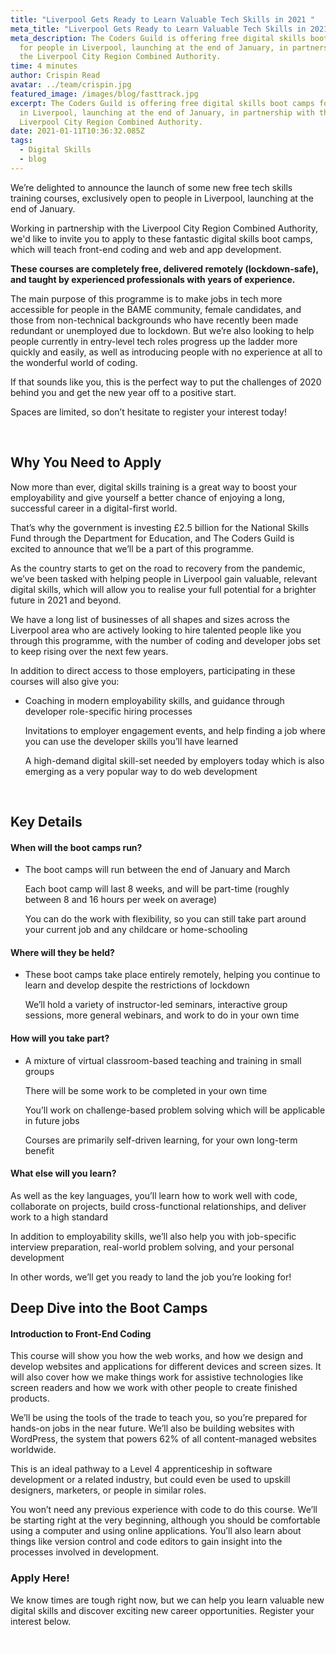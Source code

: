 ```yaml
---
title: "Liverpool Gets Ready to Learn Valuable Tech Skills in 2021 "
meta_title: "Liverpool Gets Ready to Learn Valuable Tech Skills in 2021 "
meta_description: The Coders Guild is offering free digital skills boot camps
  for people in Liverpool, launching at the end of January, in partnership with
  the Liverpool City Region Combined Authority.
time: 4 minutes
author: Crispin Read
avatar: ../team/crispin.jpg
featured_image: /images/blog/fasttrack.jpg
excerpt: The Coders Guild is offering free digital skills boot camps for people
  in Liverpool, launching at the end of January, in partnership with the
  Liverpool City Region Combined Authority.
date: 2021-01-11T10:36:32.085Z
tags:
  - Digital Skills
  - blog
---
```

We’re delighted to announce the launch of some new free tech skills training courses, exclusively open to people in Liverpool, launching at the end of January.

Working in partnership with the Liverpool City Region Combined Authority, we'd like to invite you to apply to these fantastic digital skills boot camps, which will teach front-end coding and web and app development. 

**These courses are completely free, delivered remotely (lockdown-safe), and taught by experienced professionals with years of experience.**

The main purpose of this programme is to make jobs in tech more accessible for people in the BAME community, female candidates, and those from non-technical backgrounds who have recently been made redundant or unemployed due to lockdown. But we’re also looking to help people currently in entry-level tech roles progress up the ladder more quickly and easily, as well as introducing people with no experience at all to the wonderful world of coding.

If that sounds like you, this is the perfect way to put the challenges of 2020 behind you and get the new year off to a positive start.

Spaces are limited, so don’t hesitate to register your interest today!  

<p><a href="https://lcr-front-end.tcg.camp/apply/" class="mt-auto inline-block py-2 px-4 bg-blue-200 text-white text-md font-bold font-heading rounded text-white" style="color: white">APPLY NOW <i class="align-middle ml-2 text-white fas fa-angle-right text-md leading-md" aria-hidden="true"></i></a></p>

## Why You Need to Apply

Now more than ever, digital skills training is a great way to boost your employability and give yourself a better chance of enjoying a long, successful career in a digital-first world.

That’s why the government is investing £2.5 billion for the National Skills Fund through the Department for Education, and The Coders Guild is excited to announce that we’ll be a part of this programme.

As the country starts to get on the road to recovery from the pandemic, we’ve been tasked with helping people in Liverpool gain valuable, relevant digital skills, which will allow you to realise your full potential for a brighter future in 2021 and beyond.

We have a long list of businesses of all shapes and sizes across the Liverpool area who are actively looking to hire talented people like you through this programme, with the number of coding and developer jobs set to keep rising over the next few years.

In addition to direct access to those employers, participating in these courses will also give you:

* Coaching in modern employability skills, and guidance through developer role-specific hiring processes

  Invitations to employer engagement events, and help finding a job where you can use the developer skills you’ll have learned

  A high-demand digital skill-set needed by employers today which is also emerging as a very popular way to do web development

<p><a href="https://lcr-front-end.tcg.camp/apply/" class="mt-auto inline-block py-2 px-4 bg-blue-200 text-white text-md font-bold font-heading rounded text-white" style="color: white">APPLY NOW <i class="align-middle ml-2 text-white fas fa-angle-right text-md leading-md" aria-hidden="true"></i></a></p>

## Key Details

#### When will the boot camps run?

* The boot camps will run between the end of January and March 

  Each boot camp will last 8 weeks, and will be part-time (roughly between 8 and 16 hours per week on average)

  You can do the work with flexibility, so you can still take part around your current job and any childcare or home-schooling 

#### Where will they be held?

* These boot camps take place entirely remotely, helping you continue to learn and develop despite the restrictions of lockdown

  We’ll hold a variety of instructor-led seminars, interactive group sessions, more general webinars, and work to do in your own time

#### How will you take part?

* A mixture of virtual classroom-based teaching and training in small groups 

  There will be some work to be completed in your own time

  You’ll work on challenge-based problem solving which will be applicable in future jobs

  Courses are primarily self-driven learning, for your own long-term benefit

#### What else will you learn?

As well as the key languages, you’ll learn how to work well with code, collaborate on projects, build cross-functional relationships, and deliver work to a high standard

In addition to employability skills, we’ll also help you with job-specific interview preparation, real-world problem solving, and your personal development

In other words, we’ll get you ready to land the job you’re looking for!

## Deep Dive into the Boot Camps 

#### Introduction to Front-End Coding 

This course will show you how the web works, and how we design and develop websites and applications for different devices and screen sizes. It will also cover how we make things work for assistive technologies like screen readers and how we work with other people to create finished products. 

We’ll be using the tools of the trade to teach you, so you’re prepared for hands-on jobs in the near future. We’ll also be building websites with WordPress, the system that powers 62% of all content-managed websites worldwide.

This is an ideal pathway to a Level 4 apprenticeship in software development or a related industry, but could even be used to upskill designers, marketers, or people in similar roles.

You won’t need any previous experience with code to do this course. We’ll be starting right at the very beginning, although you should be comfortable using a computer and using online applications. You’ll also learn about things like version control and code editors to gain insight into the processes involved in development. 
<!--
#### Web and App Development with JavaScript and APIs 

The ability to build websites and applications using the JAMStack is something that is in high demand among employers right now, and that demand is only set to continue rising over the next few years. 

With that in mind, this course is ideal for anyone with a basic knowledge of HTML and CSS looking to embrace the future of coding and move forward into a more successful career.

“JAMstack is an architecture designed to make the web faster, more secure, and easier to scale. It builds on many of the tools and workflows which developers love, and which bring maximum productivity.”

On this course, we’ll be recapping the fundamentals of HTML and CSS, as well as teaching accessibility and responsive design principles. We’ll also be looking at how to solve problems with JavaScript, and explore the tools and frameworks which you’ll use to master the skills of modern development.

This is a course for people wanting to move to progress from beginner status coding to launch an exciting new career. Whether you’re just getting started and have dabbled in HTML and CSS before, or are already working in a basic developer role in different languages, this is a great opportunity to learn valuable new skills fast.
-->
### Apply Here!

We know times are tough right now, but we can help you learn valuable new digital skills and discover exciting new career opportunities. Register your interest below. 

<p><a href="https://lcr-front-end.tcg.camp/apply/" class="mt-auto inline-block py-2 px-4 bg-blue-200 text-white text-md font-bold font-heading rounded text-white" style="color: white">APPLY NOW <i class="align-middle ml-2 text-white fas fa-angle-right text-md leading-md" aria-hidden="true"></i></a></p>